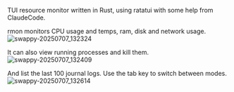 TUI resource monitor written in Rust, using ratatui with some help from ClaudeCode.

rmon monitors CPU usage and temps, ram, disk and network usage. 
![swappy-20250707_132324](https://github.com/user-attachments/assets/a4cc9e47-d0dd-46d0-a3ab-dcabb10adb61)

It can also view running processes and kill them.
![swappy-20250707_132409](https://github.com/user-attachments/assets/33e07df3-2678-4544-b3ab-096aa4f2202c)

 And list the last 100 journal logs. Use the tab key to switch between modes.
![swappy-20250707_132614](https://github.com/user-attachments/assets/eb646d08-2f11-4f96-9600-3256d7db96cb)
